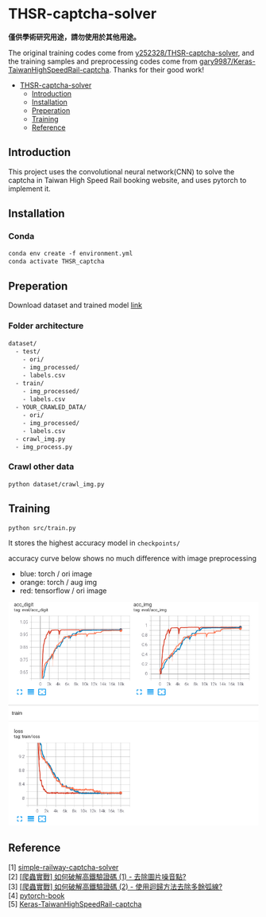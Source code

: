 # THSR-captcha-solver

**僅供學術研究用途，請勿使用於其他用途。**

The original training codes come from [y252328/THSR-captcha-solver](https://github.com/y252328/THSR-captcha-solver), and the training samples and preprocessing codes come from [gary9987/Keras-TaiwanHighSpeedRail-captcha](https://github.com/gary9987/Keras-TaiwanHighSpeedRail-captcha). Thanks for their good work!

- [THSR-captcha-solver](#thsr-captcha-solver)
  - [Introduction](#introduction)
  - [Installation](#installation)
  - [Preperation](#preperation)
  - [Training](#training)
  - [Reference](#reference)

## Introduction

This project uses the convolutional neural network(CNN) to solve the captcha in Taiwan High Speed Rail booking website, and uses pytorch to implement it.

## Installation

### Conda
```
conda env create -f environment.yml
conda activate THSR_captcha
```

## Preperation
Download dataset and trained model [link](https://drive.google.com/drive/folders/1DH3xp4PEQYBavvNnK9kLeGn0rOsB81bp?usp=sharing)

### Folder architecture
```
dataset/
  - test/
    - ori/
    - img_processed/
    - labels.csv
  - train/
    - img_processed/
    - labels.csv
  - YOUR_CRAWLED_DATA/
    - ori/
    - img_processed/
    - labels.csv
  - crawl_img.py
  - img_process.py
```

### Crawl other data
```
python dataset/crawl_img.py
```

## Training
``` 
python src/train.py
```
It stores the highest accuracy model in `checkpoints/`

accuracy curve below shows no much difference with image preprocessing
* blue: torch / ori image
* orange: torch / aug img
* red: tensorflow / ori image
<img src="log.png">


## Reference
[1] [simple-railway-captcha-solver](https://github.com/JasonLiTW/simple-railway-captcha-solver)\
[2] [[爬蟲實戰] 如何破解高鐵驗證碼 (1) - 去除圖片噪音點?](https://youtu.be/6HGbKdB4kVY)\
[3] [[爬蟲實戰] 如何破解高鐵驗證碼 (2) - 使用迴歸方法去除多餘弧線?](https://youtu.be/4DHcOPSfC4c)\
[4] [pytorch-book](https://github.com/chenyuntc/pytorch-book)\
[5] [Keras-TaiwanHighSpeedRail-captcha](https://github.com/gary9987/Keras-TaiwanHighSpeedRail-captcha)
